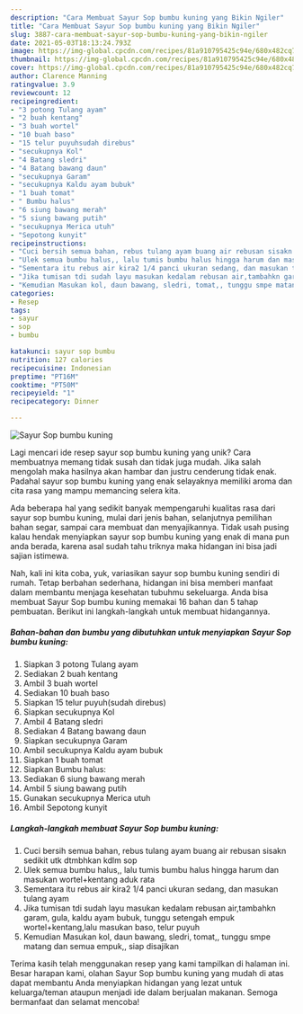 ```yaml
---
description: "Cara Membuat Sayur Sop bumbu kuning yang Bikin Ngiler"
title: "Cara Membuat Sayur Sop bumbu kuning yang Bikin Ngiler"
slug: 3887-cara-membuat-sayur-sop-bumbu-kuning-yang-bikin-ngiler
date: 2021-05-03T18:13:24.793Z
image: https://img-global.cpcdn.com/recipes/81a910795425c94e/680x482cq70/sayur-sop-bumbu-kuning-foto-resep-utama.jpg
thumbnail: https://img-global.cpcdn.com/recipes/81a910795425c94e/680x482cq70/sayur-sop-bumbu-kuning-foto-resep-utama.jpg
cover: https://img-global.cpcdn.com/recipes/81a910795425c94e/680x482cq70/sayur-sop-bumbu-kuning-foto-resep-utama.jpg
author: Clarence Manning
ratingvalue: 3.9
reviewcount: 12
recipeingredient:
- "3 potong Tulang ayam"
- "2 buah kentang"
- "3 buah wortel"
- "10 buah baso"
- "15 telur puyuhsudah direbus"
- "secukupnya Kol"
- "4 Batang sledri"
- "4 Batang bawang daun"
- "secukupnya Garam"
- "secukupnya Kaldu ayam bubuk"
- "1 buah tomat"
- " Bumbu halus"
- "6 siung bawang merah"
- "5 siung bawang putih"
- "secukupnya Merica utuh"
- "Sepotong kunyit"
recipeinstructions:
- "Cuci bersih semua bahan, rebus tulang ayam buang air rebusan sisakn sedikit utk dtmbhkan kdlm sop"
- "Ulek semua bumbu halus,, lalu tumis bumbu halus hingga harum dan masukan wortel+kentang aduk rata"
- "Sementara itu rebus air kira2 1/4 panci ukuran sedang, dan masukan tulang ayam"
- "Jika tumisan tdi sudah layu masukan kedalam rebusan air,tambahkn garam, gula, kaldu ayam bubuk, tunggu setengah empuk wortel+kentang,lalu masukan baso, telur puyuh"
- "Kemudian Masukan kol, daun bawang, sledri, tomat,, tunggu smpe matang dan semua empuk,, siap disajikan"
categories:
- Resep
tags:
- sayur
- sop
- bumbu

katakunci: sayur sop bumbu 
nutrition: 127 calories
recipecuisine: Indonesian
preptime: "PT16M"
cooktime: "PT50M"
recipeyield: "1"
recipecategory: Dinner

---
```



![Sayur Sop bumbu kuning](https://img-global.cpcdn.com/recipes/81a910795425c94e/680x482cq70/sayur-sop-bumbu-kuning-foto-resep-utama.jpg)

Lagi mencari ide resep sayur sop bumbu kuning yang unik? Cara membuatnya memang tidak susah dan tidak juga mudah. Jika salah mengolah maka hasilnya akan hambar dan justru cenderung tidak enak. Padahal sayur sop bumbu kuning yang enak selayaknya memiliki aroma dan cita rasa yang mampu memancing selera kita.

Ada beberapa hal yang sedikit banyak mempengaruhi kualitas rasa dari sayur sop bumbu kuning, mulai dari jenis bahan, selanjutnya pemilihan bahan segar, sampai cara membuat dan menyajikannya. Tidak usah pusing kalau hendak menyiapkan sayur sop bumbu kuning yang enak di mana pun anda berada, karena asal sudah tahu triknya maka hidangan ini bisa jadi sajian istimewa.




Nah, kali ini kita coba, yuk, variasikan sayur sop bumbu kuning sendiri di rumah. Tetap berbahan sederhana, hidangan ini bisa memberi manfaat dalam membantu menjaga kesehatan tubuhmu sekeluarga. Anda bisa membuat Sayur Sop bumbu kuning memakai 16 bahan dan 5 tahap pembuatan. Berikut ini langkah-langkah untuk membuat hidangannya.

<!--inarticleads1-->

##### Bahan-bahan dan bumbu yang dibutuhkan untuk menyiapkan Sayur Sop bumbu kuning:

1. Siapkan 3 potong Tulang ayam
1. Sediakan 2 buah kentang
1. Ambil 3 buah wortel
1. Sediakan 10 buah baso
1. Siapkan 15 telur puyuh(sudah direbus)
1. Siapkan secukupnya Kol
1. Ambil 4 Batang sledri
1. Sediakan 4 Batang bawang daun
1. Siapkan secukupnya Garam
1. Ambil secukupnya Kaldu ayam bubuk
1. Siapkan 1 buah tomat
1. Siapkan  Bumbu halus:
1. Sediakan 6 siung bawang merah
1. Ambil 5 siung bawang putih
1. Gunakan secukupnya Merica utuh
1. Ambil Sepotong kunyit




<!--inarticleads2-->

##### Langkah-langkah membuat Sayur Sop bumbu kuning:

1. Cuci bersih semua bahan, rebus tulang ayam buang air rebusan sisakn sedikit utk dtmbhkan kdlm sop
1. Ulek semua bumbu halus,, lalu tumis bumbu halus hingga harum dan masukan wortel+kentang aduk rata
1. Sementara itu rebus air kira2 1/4 panci ukuran sedang, dan masukan tulang ayam
1. Jika tumisan tdi sudah layu masukan kedalam rebusan air,tambahkn garam, gula, kaldu ayam bubuk, tunggu setengah empuk wortel+kentang,lalu masukan baso, telur puyuh
1. Kemudian Masukan kol, daun bawang, sledri, tomat,, tunggu smpe matang dan semua empuk,, siap disajikan




Terima kasih telah menggunakan resep yang kami tampilkan di halaman ini. Besar harapan kami, olahan Sayur Sop bumbu kuning yang mudah di atas dapat membantu Anda menyiapkan hidangan yang lezat untuk keluarga/teman ataupun menjadi ide dalam berjualan makanan. Semoga bermanfaat dan selamat mencoba!
